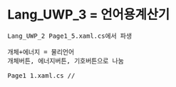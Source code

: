# Lang_UWP_3 = 언어용계산기
<pre>
Lang_UWP_2 Page1_5.xaml.cs에서 파생

개체+에너지 = 물리언어
개체버튼, 에너지버튼, 기호버튼으로 나눔

Page1_1.xaml.cs // 
</pre>

